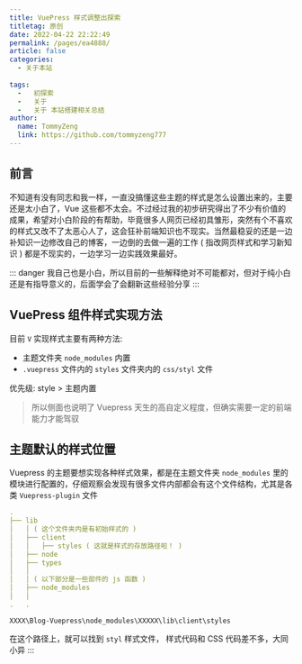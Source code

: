 ```yaml
---
title: VuePress 样式调整出探索
titletag: 原创
date: 2022-04-22 22:22:49
permalink: /pages/ea4888/
article: false
categories:
  - 关于本站
  
tags:
  -   初探索
  -   关于
  -   关于 本站搭建相关总结
author:
  name: TommyZeng
  link: https://github.com/tommyzeng777
---
```


## 前言

不知道有没有同志和我一样，一直没搞懂这些主题的样式是怎么设置出来的，主要还是太小白了，Vue 这些都不太会。不过经过我的初步研究得出了不少有价值的成果，希望对小白阶段的有帮助，毕竟很多人网页已经初具雏形，突然有个不喜欢的样式又改不了太恶心人了，这会狂补前端知识也不现实。当然最稳妥的还是一边补知识一边修改自己的博客，一边倒的去做一遍的工作 ( 指改网页样式和学习新知识 ) 都是不现实的，一边学习一边实践效果最好。

::: danger
我自己也是小白，所以目前的一些解释绝对不可能都对，但对于纯小白还是有指导意义的，后面学会了会翻新这些经验分享
:::

## VuePress 组件样式实现方法

目前 `V` 实现样式主要有两种方法:
-   主题文件夹 `node_modules` 内置
-   `.vuepress` 文件内的 `styles` 文件夹内的 `css/styl` 文件

优先级: style > 主题内置
> 所以侧面也说明了 Vuepress 天生的高自定义程度，但确实需要一定的前端能力才能驾驭

## 主题默认的样式位置
Vuepress 的主题要想实现各种样式效果，都是在主题文件夹 `node_modules` 里的模块进行配置的，仔细观察会发现有很多文件内部都会有这个文件结构，尤其是各类 `Vuepress-plugin` 文件

```yaml
.
├── lib
│   │ ( 这个文件夹内是有初始样式的 )
│   ├── client
│   │   ├── styles ( 这就是样式的存放路径啦！ )
│   ├── node
│   ├── types
│   │
│   │ ( 以下部分是一些部件的 js 函数 )
│   ├── node_modules
│   │
.   .
```

```
XXXX\Blog-Vuepress\node_modules\XXXXX\lib\client\styles
```
在这个路径上，就可以找到 `styl` 样式文件， 样式代码和 CSS 代码差不多，大同小异
:::